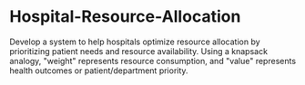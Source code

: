 # Hospital-Resource-Allocation
Develop a system to help hospitals optimize resource allocation by prioritizing patient needs and resource availability. Using a knapsack analogy, "weight" represents resource consumption, and "value" represents health outcomes or patient/department priority.
